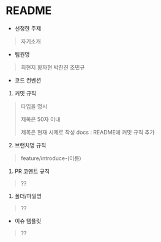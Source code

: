 # README

- 선정한 주제
> 자기소개

- 팀원명
> 최현지
> 황자현
> 박찬진
> 조민규

- 코드 컨벤션
1. 커밋 규칙
> 타입을 명시
> 
> 제목은 50자 이내
>
> 제목은 현재 시제로 작성
> docs : README에 커밋 규칙 추가

2. 브랜치명 규칙
> feature/introduce-(이름)

1. PR 코멘트 규칙
> ??

1. 폴더/파일명
> ??

- 이슈 템플릿
> ??
